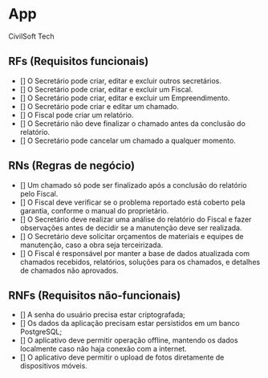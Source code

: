 # App

CivilSoft Tech

## RFs (Requisitos funcionais)

- [] O Secretário pode criar, editar e excluir outros secretários.
- [] O Secretário pode criar, editar e excluir um Fiscal.
- [] O Secretário pode criar, editar e excluir um Empreendimento.
- [] O Secretário pode criar e editar um chamado.
- [] O Fiscal pode criar um relatório.
- [] O Secretário não deve finalizar o chamado antes da conclusão do relatório.
- [] O Secretário pode cancelar um chamado a qualquer momento.

## RNs (Regras de negócio)

- [] Um chamado só pode ser finalizado após a conclusão do relatório pelo Fiscal.
- [] O Fiscal deve verificar se o problema reportado está coberto pela garantia, conforme o manual do proprietário.
- [] O Secretário deve realizar uma análise do relatório do Fiscal e fazer observações antes de decidir se a manutenção deve ser realizada.
- [] O Secretário deve solicitar orçamentos de materiais e equipes de manutenção, caso a obra seja terceirizada.
- []  O Fiscal é responsável por manter a base de dados atualizada com chamados recebidos, relatórios, soluções para os chamados, e detalhes de chamados não aprovados.

## RNFs (Requisitos não-funcionais)

- [] A senha do usuário precisa estar criptografada;
- [] Os dados da aplicação precisam estar persistidos em um banco PostgreSQL;
- [] O aplicativo deve permitir operação offline, mantendo os dados localmente caso não haja conexão com a internet.
- [] O aplicativo deve permitir o upload de fotos diretamente de dispositivos móveis.

